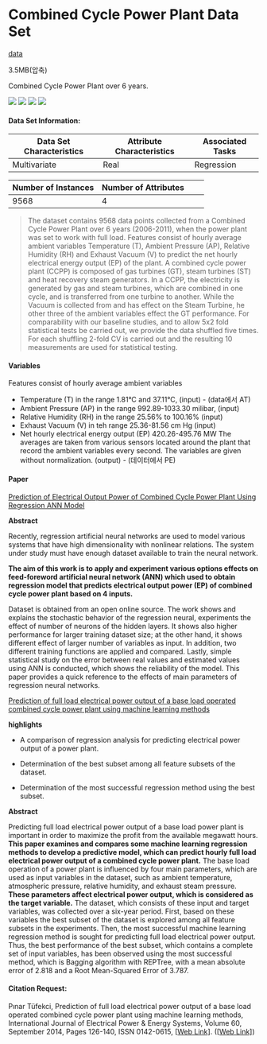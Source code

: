 # Combined Cycle Power Plant Data Set

[data](https://archive.ics.uci.edu/ml/datasets/Combined+Cycle+Power+Plant)

3.5MB(압축)

Combined Cycle Power Plant over 6 years.

![](https://img.shields.io/badge/sector-power-skyblue.svg) ![](https://img.shields.io/badge/labeled-yes-blue.svg) ![](https://img.shields.io/badge/time--series-no-red.svg)  ![](<https://img.shields.io/badge/simulation-no-red.svg>)

#### Data Set Information:

| Data Set Characteristics | Attribute Characteristics | Associated Tasks |
| ------------------------ | ------------------------- | ---------------- |
| Multivariate             | Real                      | Regression       |

| Number of Instances | Number of Attributes |      |      |
| ------------------- | -------------------- | ---- | ---- |
| 9568                | 4                    |      |      |

> The dataset contains 9568 data points collected from a Combined Cycle Power Plant over 6 years (2006-2011), when the power plant was set to work with full load. Features consist of hourly average ambient variables Temperature (T), Ambient Pressure (AP), Relative Humidity (RH) and Exhaust Vacuum (V) to predict the net hourly electrical energy output (EP) of the plant.
> A combined cycle power plant (CCPP) is composed of gas turbines (GT), steam turbines (ST) and heat recovery steam generators. In a CCPP, the electricity is generated by gas and steam turbines, which are combined in one cycle, and is transferred from one turbine to another. While the Vacuum is collected from and has effect on the Steam Turbine, he other three of the ambient variables effect the GT performance.
> For comparability with our baseline studies, and to allow 5x2 fold statistical tests be carried out, we provide the data shuffled five times. For each shuffling 2-fold CV is carried out and the resulting 10 measurements are used for statistical testing.

#### Variables

Features consist of hourly average ambient variables 
- Temperature (T) in the range 1.81°C and 37.11°C, (input) - (data에서 AT)
- Ambient Pressure (AP) in the range 992.89-1033.30 milibar, (input)
- Relative Humidity (RH) in the range 25.56% to 100.16% (input)
- Exhaust Vacuum (V) in teh range 25.36-81.56 cm Hg (input)
- Net hourly electrical energy output (EP) 420.26-495.76 MW
  The averages are taken from various sensors located around the plant that record the ambient variables every second. The variables are given without normalization. (output) - (데이터에서 PE)

#### Paper

[Prediction of Electrical Output Power of Combined Cycle Power Plant Using
Regression ANN Model](https://www.researchgate.net/profile/Ahmed_Hassan214/publication/325604989_Prediction_of_Electrical_Output_Power_of_Combined_Cycle_Power_Plant_Using_Regression_ANN_Model/links/5b180b45a6fdcca67b5da1f2/Prediction-of-Electrical-Output-Power-of-Combined-Cycle-Power-Plant-Using-Regression-ANN-Model.pdf)

**Abstract**

Recently, regression artificial neural networks are used to model various systems that have high dimensionality with nonlinear relations. The system under study must have enough dataset available to train the neural network. 

**The aim of this work is to apply and experiment various options effects on feed-foreword artificial neural network (ANN) which used to obtain regression model that predicts electrical output power (EP) of combined cycle power plant based on 4 inputs.** 

Dataset is obtained from an open online source. The work shows and explains the stochastic behavior of the regression neural, experiments the effect of number of neurons of the hidden layers. It shows also higher performance for larger training dataset size; at the other hand, it shows different effect of larger number of variables as input. In addition, two different training functions are applied and compared. Lastly, simple statistical study on the error between real values and estimated values using ANN is conducted, which shows the reliability of the model. This paper provides a quick reference to the effects of main parameters of regression neural networks. 

[Prediction of full load electrical power output of a base load operated combined cycle power plant using machine learning methods](https://www.sciencedirect.com/science/article/pii/S0142061514000908?via%3Dihub)

**highlights**

- A comparison of regression analysis for predicting electrical power output of a power plant.

- Determination of the best subset among all feature subsets of the dataset.

- Determination of the most successful regression method using the best subset.

**Abstract**

Predicting full load electrical power output of a base load power plant is important in order to maximize the profit from the available megawatt hours. **This paper examines and compares some machine learning regression methods to develop a predictive model, which can predict hourly full load electrical power output of a combined cycle power plant.** The base load operation of a power plant is influenced by four main parameters, which are used as input variables in the dataset, such as ambient temperature, atmospheric pressure, relative humidity, and exhaust steam pressure. **These parameters affect electrical power output, which is considered as the target variable.** The dataset, which consists of these input and target variables, was collected over a six-year period. First, based on these variables the best subset of the dataset is explored among all feature subsets in the experiments. Then, the most successful machine learning regression method is sought for predicting full load electrical power output. Thus, the best performance of the best subset, which contains a complete set of input variables, has been observed using the most successful method, which is Bagging algorithm with REPTree, with a mean absolute error of 2.818 and a Root Mean-Squared Error of 3.787.

#### Citation Request:

Pınar Tüfekci, Prediction of full load electrical power output of a base load operated combined cycle power plant using machine learning methods, International Journal of Electrical Power & Energy Systems, Volume 60, September 2014, Pages 126-140, ISSN 0142-0615, [[Web Link\]](http://dx.doi.org/10.1016/j.ijepes.2014.02.027).
([[Web Link\]](http://www.sciencedirect.com/science/article/pii/S0142061514000908))